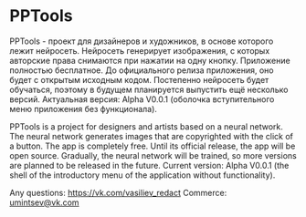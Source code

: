 # PPTools
PPTools - проект для дизайнеров и художников, в основе которого лежит нейросеть. Нейросеть генерирует изображения, с которых авторские права снимаются при нажатии на одну кнопку. Приложение полностью бесплатное. До официального релиза приложения, оно будет с открытым исходным кодом. Постепенно нейросеть будет обучаться, поэтому в будущем планируется выпустить ещё несколько версий.
Актуальная версия: Alpha V0.0.1 (оболочка вступительного меню приложения без функционала).

PPTools is a project for designers and artists based on a neural network. The neural network generates images that are copyrighted with the click of a button. The app is completely free. Until its official release, the app will be open source. Gradually, the neural network will be trained, so more versions are planned to be released in the future.
Current version: Alpha V0.0.1 (the shell of the introductory menu of the application without functionality).

 Any questions: https://vk.com/vasiliev_redact
 Commerce: umintsev@vk.com
